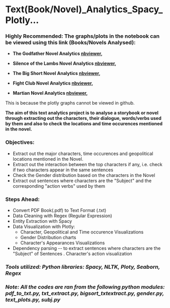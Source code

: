 # Text(Book/Novel)_Analytics_Spacy_Plotly...

### Highly Recommended: The graphs/plots in the notebook can be viewed using this link (Books/Novels Analysed): 

- **The Godfather Novel Analytics [nbviewer](https://nbviewer.jupyter.org/github/AdeboyeML/Text_Analytics_Spacy_Plotly/blob/5fc5f3ad8d3ec80d4ac5226e28b60156d5da42ee/The_Godfather_Novel_Analytics.ipynb),**

- **Silence of the Lambs Novel Analytics [nbviewer](https://nbviewer.jupyter.org/github/AdeboyeML/Text_Analytics_Spacy_Plotly/blob/5fc5f3ad8d3ec80d4ac5226e28b60156d5da42ee/Silence%20of%20the%20Lambs_Novel_Analytics.ipynb),**

- **The Big Short Novel Analytics [nbviewer](https://nbviewer.jupyter.org/github/AdeboyeML/Text_Analytics_Spacy_Plotly/blob/5fc5f3ad8d3ec80d4ac5226e28b60156d5da42ee/The_Big%20Short_Novel_Analytics.ipynb),**

- **Fight Club Novel Analytics [nbviewer](https://nbviewer.jupyter.org/github/AdeboyeML/Text_Analytics_Spacy_Plotly/blob/054b26e1c0f64fc8f5cb21bc90e113c1fc1ed2ed/FightClub_Novel_Analytics.ipynb),**

- **Martian Novel Analytics [nbviewer](https://nbviewer.jupyter.org/github/AdeboyeML/Text_Analytics_Spacy_Plotly/blob/054b26e1c0f64fc8f5cb21bc90e113c1fc1ed2ed/Martian_Novel_Analytics.ipynb),**


This is because the plotly graphs cannot be viewed in github.

**The aim of this text analytics project is to analyse a storybook or novel through extracting out the characters, their dialogue, words/verbs used by them and also to check the locations and time occurences mentioned in the novel.**


### Objectives:

- Extract out the major characters, time occurences and geopolitical locations mentioned in the Novel.
- Extract out the interaction between the top characters if any, i.e. check if two characters appear in the same sentences
- Check the Gender distribution based on the characters in the Novel
- Extract out sentences where characters are the "Subject" and the corresponding "action verbs" used by them

### Steps Ahead:
- Convert PDF Book(.pdf) to Text Format (.txt)
- Data Cleaning with Regex (Regular Expression)
- Entity Extraction with Spacy
- Data Visualization with Plotly:
   - Character, Geopolitical and Time occurence Visualizations
   - Gender Distribution charts
   - Character's Appearances Visualizations
- Dependency parsing -- to extract sentences where characters are the "Subject" of Sentences
. Character's action visualization

### ***Tools utilized: Python libraries:  Spacy, NLTK, Ploty, Seaborn, Regex***

### ***Note: All the codes are ran from the following python modules: pdf_to_txt.py, txt_extract.py, bigsort_txtextract.py, gender.py, text_plots.py, subj.py***
​

